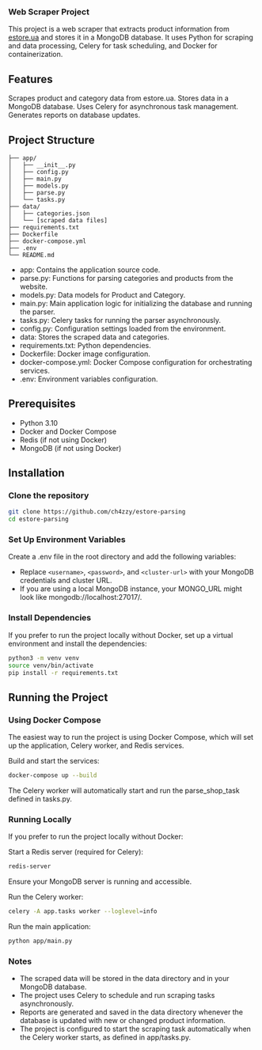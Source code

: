 ### Web Scraper Project
This project is a web scraper that extracts product information from [estore.ua](https://estore.ua/) and stores it in a MongoDB database. It uses Python for scraping and data processing, Celery for task scheduling, and Docker for containerization.

## Features
Scrapes product and category data from estore.ua.
Stores data in a MongoDB database.
Uses Celery for asynchronous task management.
Generates reports on database updates.

## Project Structure
```
├── app/
│   ├── __init__.py
│   ├── config.py
│   ├── main.py
│   ├── models.py
│   ├── parse.py
│   └── tasks.py
├── data/
│   ├── categories.json
│   └── [scraped data files]
├── requirements.txt
├── Dockerfile
├── docker-compose.yml
├── .env
└── README.md
```

- app: Contains the application source code.
 - parse.py: Functions for parsing categories and    products from the website.
 - models.py: Data models for Product and Category.
 - main.py: Main application logic for initializing the database and running the parser.
 - tasks.py: Celery tasks for running the parser asynchronously.
 - config.py: Configuration settings loaded from the environment.
 - data: Stores the scraped data and categories.
 - requirements.txt: Python dependencies.
 - Dockerfile: Docker image configuration.
 - docker-compose.yml: Docker Compose configuration for orchestrating services.
 - .env: Environment variables configuration.

## Prerequisites
- Python 3.10
- Docker and Docker Compose
- Redis (if not using Docker)
- MongoDB (if not using Docker)

## Installation

### Clone the repository
```bash
git clone https://github.com/ch4zzy/estore-parsing
cd estore-parsing
```

### Set Up Environment Variables
Create a .env file in the root directory and add the following variables:

- Replace `<username>`, `<password>`, and `<cluster-url>` with your MongoDB credentials and cluster URL.
- If you are using a local MongoDB instance, your MONGO_URL might look like mongodb://localhost:27017/.
### Install Dependencies
If you prefer to run the project locally without Docker, set up a virtual environment and install the dependencies:
```bash
python3 -m venv venv
source venv/bin/activate
pip install -r requirements.txt
```


## Running the Project
### Using Docker Compose
The easiest way to run the project is using Docker Compose, which will set up the application, Celery worker, and Redis services.

Build and start the services:
```bash
docker-compose up --build
```

The Celery worker will automatically start and run the parse_shop_task defined in tasks.py.

### Running Locally
If you prefer to run the project locally without Docker:

Start a Redis server (required for Celery):
```bash
redis-server
``` 

Ensure your MongoDB server is running and accessible.

Run the Celery worker:
```bash
celery -A app.tasks worker --loglevel=info
```

Run the main application:

```bash
python app/main.py
```

### Notes
- The scraped data will be stored in the data directory and in your MongoDB database.
- The project uses Celery to schedule and run scraping tasks asynchronously.
- Reports are generated and saved in the data directory whenever the database is updated with new or changed product information.
- The project is configured to start the scraping task automatically when the Celery worker starts, as defined in app/tasks.py.